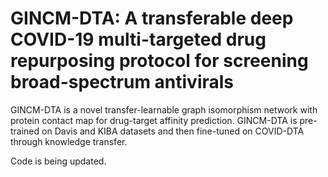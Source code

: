 # GINCM-DTA: A transferable deep COVID-19 multi-targeted drug repurposing protocol for screening broad-spectrum antivirals
GINCM-DTA is a novel transfer-learnable graph isomorphism network with protein contact map for drug-target affinity prediction. GINCM-DTA is pre-trained on Davis and KIBA datasets and then fine-tuned on COVID-DTA through knowledge transfer. 

Code is being updated.
